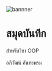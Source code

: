 ![bannner](https://upload.wikimedia.org/wikipedia/commons/thumb/2/2f/Google_2015_logo.svg/500px-Google_2015_logo.svg.png)

# สมุดบันทึก

สำหรับวิฃา OOP

อภิวัฒน์ คันทะพรม
